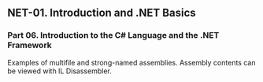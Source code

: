 ## NET-01. Introduction and .NET Basics
### Part 06. Introduction to the C# Language and the .NET Framework

Examples of multifile and strong-named assemblies.
Assembly contents can be viewed with IL Disassembler.
